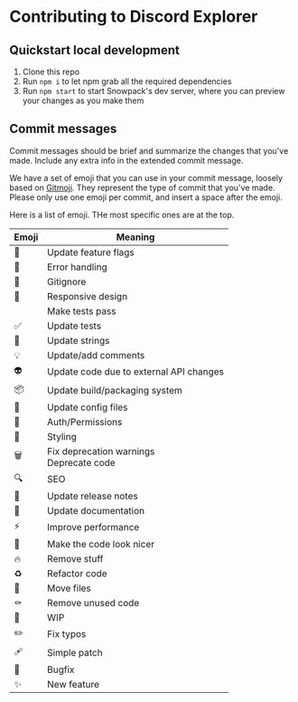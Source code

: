 # Contributing to Discord Explorer

## Quickstart local development

1. Clone this repo
2. Run `npm i` to let npm grab all the required dependencies
3. Run `npm start` to start Snowpack's dev server, where you can preview your changes as you make them

## Commit messages

Commit messages should be brief and summarize the changes that you've made.
Include any extra info in the extended commit message.

We have a set of emoji that you can use in your commit message, loosely based on [Gitmoji](https://gitmoji.dev/). They represent the type of commit that you've made.
Please only use one emoji per commit, and insert a space after the emoji.

Here is a list of emoji. THe most specific ones are at the top.

| Emoji                     | Meaning                                    |
| ------------------------- | ------------------------------------------ |
| :triangular_flag_on_post: | Update feature flags                       |
| :goal_net:                | Error handling                             |
| :see_no_evil:             | Gitignore                                  |
| :iphone:                  | Responsive design                          |
|                           | Make tests pass                            |
| :white_check_mark:        | Update tests                               |
| :speech_balloon:          | Update strings                             |
| :bulb:                    | Update/add comments                        |
| :alien:                   | Update code due to external API changes    |
| :package:                 | Update build/packaging system              |
| :wrench:                  | Update config files                        |
| :passport_control:        | Auth/Permissions                           |
| :lipstick:                | Styling                                    |
| :wastebasket:             | Fix deprecation warnings<br>Deprecate code |
| :mag:                     | SEO                                        |
| :bookmark:                | Update release notes                       |
| :memo:                    | Update documentation                       |
| :zap:                     | Improve performance                        |
| :art:                     | Make the code look nicer                   |
| :fire:                    | Remove stuff                               |
| :recycle:                 | Refactor code                              |
| :truck:                   | Move files                                 |
| :coffin:                  | Remove unused code                         |
| :construction:            | WIP                                        |
| :pencil2:                 | Fix typos                                  |
| :adhesive_bandage:        | Simple patch                               |
| :bug:                     | Bugfix                                     |
| :sparkles:                | New feature                                |